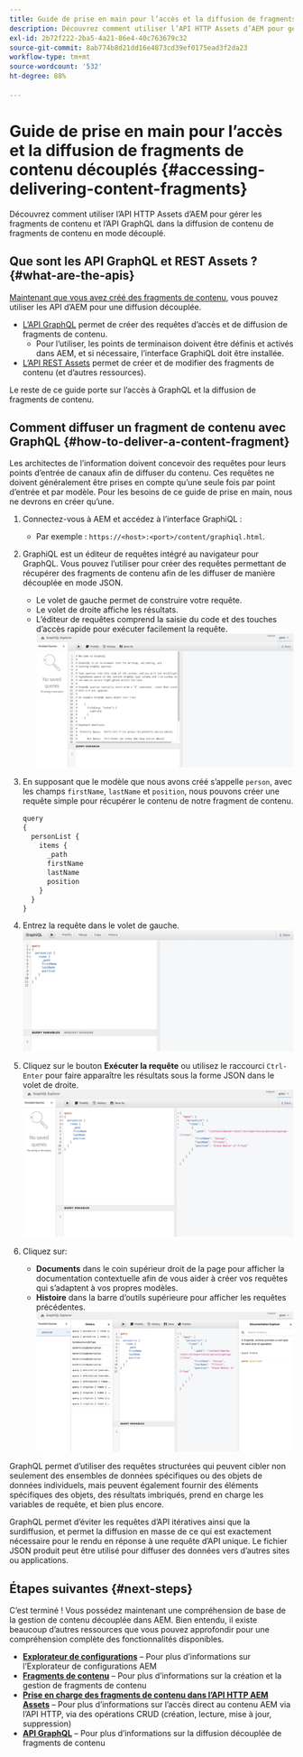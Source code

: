 ```yaml
---
title: Guide de prise en main pour l’accès et la diffusion de fragments de contenu découplés
description: Découvrez comment utiliser l’API HTTP Assets d’AEM pour gérer les fragments de contenu et l’API GraphQL dans la diffusion de contenu de fragments de contenu en mode découplé.
exl-id: 2b72f222-2ba5-4a21-86e4-40c763679c32
source-git-commit: 8ab774b8d21dd16e4873cd39ef0175ead3f2da23
workflow-type: tm+mt
source-wordcount: '532'
ht-degree: 88%

---
```


# Guide de prise en main pour l’accès et la diffusion de fragments de contenu découplés {#accessing-delivering-content-fragments}

Découvrez comment utiliser l’API HTTP Assets d’AEM pour gérer les fragments de contenu et l’API GraphQL dans la diffusion de contenu de fragments de contenu en mode découplé.

## Que sont les API GraphQL et REST Assets ?  {#what-are-the-apis}

[Maintenant que vous avez créé des fragments de contenu](create-content-fragment.md), vous pouvez utiliser les API d’AEM pour une diffusion découplée.

* [L’API GraphQL](/help/assets/content-fragments/graphql-api-content-fragments.md) permet de créer des requêtes d’accès et de diffusion de fragments de contenu.
   * Pour l’utiliser, les points de terminaison doivent être définis et activés dans AEM, et si nécessaire, l’interface GraphiQL doit être installée.
* [L’API REST Assets](/help/assets/assets-api-content-fragments.md) permet de créer et de modifier des fragments de contenu (et d’autres ressources).

Le reste de ce guide porte sur l’accès à GraphQL et la diffusion de fragments de contenu.

## Comment diffuser un fragment de contenu avec GraphQL {#how-to-deliver-a-content-fragment}

Les architectes de l’information doivent concevoir des requêtes pour leurs points d’entrée de canaux afin de diffuser du contenu. Ces requêtes ne doivent généralement être prises en compte qu’une seule fois par point d’entrée et par modèle. Pour les besoins de ce guide de prise en main, nous ne devrons en créer qu’une.

1. Connectez-vous à AEM et accédez à l’interface GraphiQL :
   * Par exemple : `https://<host>:<port>/content/graphiql.html`.

1. GraphiQL est un éditeur de requêtes intégré au navigateur pour GraphQL. Vous pouvez l’utiliser pour créer des requêtes permettant de récupérer des fragments de contenu afin de les diffuser de manière découplée en mode JSON.
   * Le volet de gauche permet de construire votre requête.
   * Le volet de droite affiche les résultats.
   * L’éditeur de requêtes comprend la saisie du code et des touches d’accès rapide pour exécuter facilement la requête.
      ![Éditeur GraphiQL](../assets/graphiql.png)

1. En supposant que le modèle que nous avons créé s’appelle `person`, avec les champs `firstName`, `lastName` et `position`, nous pouvons créer une requête simple pour récupérer le contenu de notre fragment de contenu.

   ```text
   query 
   {
     personList {
       items {
         _path
         firstName
         lastName
         position
       }
     }
   }
   ```

1. Entrez la requête dans le volet de gauche.
   ![Requête GraphiQL](../assets/graphiql-query.png)

1. Cliquez sur le bouton **Exécuter la requête** ou utilisez le raccourci `Ctrl-Enter` pour faire apparaître les résultats sous la forme JSON dans le volet de droite.
   ![Résultats GraphiQL](../assets/graphiql-results.png)

1. Cliquez sur:
   * **Documents** dans le coin supérieur droit de la page pour afficher la documentation contextuelle afin de vous aider à créer vos requêtes qui s’adaptent à vos propres modèles.
   * **Histoire** dans la barre d’outils supérieure pour afficher les requêtes précédentes.
      ![Documentation GraphiQL](../assets/graphiql-documentation.png)

GraphQL permet d’utiliser des requêtes structurées qui peuvent cibler non seulement des ensembles de données spécifiques ou des objets de données individuels, mais peuvent également fournir des éléments spécifiques des objets, des résultats imbriqués, prend en charge les variables de requête, et bien plus encore.

GraphQL permet d’éviter les requêtes d’API itératives ainsi que la surdiffusion, et permet la diffusion en masse de ce qui est exactement nécessaire pour le rendu en réponse à une requête d’API unique. Le fichier JSON produit peut être utilisé pour diffuser des données vers d’autres sites ou applications.

## Étapes suivantes {#next-steps}

C’est terminé ! Vous possédez maintenant une compréhension de base de la gestion de contenu découplée dans AEM. Bien entendu, il existe beaucoup d’autres ressources que vous pouvez approfondir pour une compréhension complète des fonctionnalités disponibles.

* **[Explorateur de configurations](create-configuration.md)** – Pour plus d’informations sur l’Explorateur de configurations AEM
* **[Fragments de contenu](/help/assets/content-fragments/content-fragments.md)** – Pour plus d’informations sur la création et la gestion de fragments de contenu
* **[Prise en charge des fragments de contenu dans l’API HTTP AEM Assets](/help/assets/assets-api-content-fragments.md)** – Pour plus d’informations sur l’accès direct au contenu AEM via l’API HTTP, via des opérations CRUD (création, lecture, mise à jour, suppression)
* **[API GraphQL](/help/assets/content-fragments/graphql-api-content-fragments.md)** – Pour plus d’informations sur la diffusion découplée de fragments de contenu
